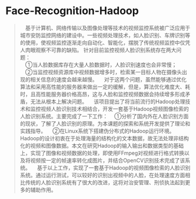 # Face-Recognition-Hadoop
>&emsp;基于计算机、网络传输以及图像处理等技术的视频监控系统被广泛应用于城市安防监控网络的建设中。一些视频处理技术，如人脸识别、车牌识别等的使用，使视频监控逐渐走向自动化、智能化，摆脱了传统视频监控中仅凭人肉眼观察不可靠的缺陷。	针对目前监控视频人脸识别系统存在两大问题：<br/>
&emsp;①当人脸数据库存在大量人脸数据时，人脸识别速度也会非常慢；<br/>
&emsp;②当监控视频资源库中视频数据增多时，检索某一目标人物在摄像头出现的相关信息的速度会越来越慢。
&emsp;对于这两个问题，虽然能够通过优化算法和采用高性能的服务器来做出一定的缓解，但是，算法优化难度大、耗时，且高性能服务器价格高昂，这与人脸和监控视频数据会持续增多形成矛盾，无法从根本上解决问题。
>&emsp;该项目提出了将当前流行的Hadoop处理技术和监控视频人脸识别技术相结合，开发一套基于Hadoop视频图像检索的人脸识别系统。主要完成了一下工作：
&emsp;①分析了国内外在人脸识别方面的现状，了解了人脸识别的原理。为本课题的探索和系统开发提供了理论和实践指导。
&emsp;②在Linux系统下搭建伪分布式的Hadoop运行环境。Hadoop的设计初衷在于处理海量的结构化的文本数据，故无法处理非结构化的视频和图像数据。本文在研究Hadoop的输入输出和数据类型的基础上，实现了图像和视频数据的处理，即使用FFmpeg对视频进行格式转换以及将视频按一定的帧速率转化成图片，并结合OpenCV识别技术完成了该系统。
>&emsp;基于以上工作，实现了一套基于Hadoop的视频图像检索的人脸识别系统。通过运行测试，可以较好的识别出视频中的人脸，在处理速度方面相比传统的人脸识别系统有了很大的改进，这将对治安管理、刑侦执法起到更多的辅助作用。
